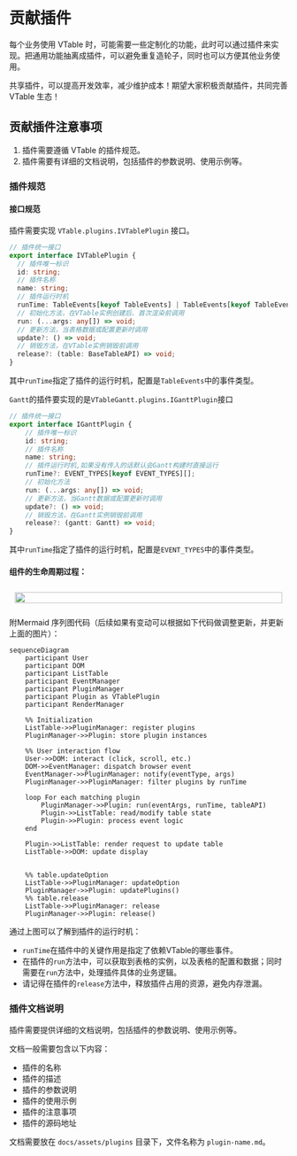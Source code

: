 # 贡献插件

每个业务使用 VTable 时，可能需要一些定制化的功能，此时可以通过插件来实现。把通用功能抽离成插件，可以避免重复造轮子，同时也可以方便其他业务使用。

共享插件，可以提高开发效率，减少维护成本！期望大家积极贡献插件，共同完善 VTable 生态！

## 贡献插件注意事项

1. 插件需要遵循 VTable 的插件规范。
2. 插件需要有详细的文档说明，包括插件的参数说明、使用示例等。

### 插件规范
#### 接口规范

插件需要实现 `VTable.plugins.IVTablePlugin` 接口。

```ts
// 插件统一接口
export interface IVTablePlugin {
  // 插件唯一标识
  id: string;
  // 插件名称
  name: string;
  // 插件运行时机
  runTime: TableEvents[keyof TableEvents] | TableEvents[keyof TableEvents][];
  // 初始化方法，在VTable实例创建后、首次渲染前调用
  run: (...args: any[]) => void;
  // 更新方法，当表格数据或配置更新时调用
  update?: () => void;
  // 销毁方法，在VTable实例销毁前调用
  release?: (table: BaseTableAPI) => void;
}
```

其中`runTime`指定了插件的运行时机，配置是`TableEvents`中的事件类型。

`Gantt`的插件要实现的是`VTableGantt.plugins.IGanttPlugin`接口

```ts
// 插件统一接口
export interface IGanttPlugin {
    // 插件唯一标识
    id: string;
    // 插件名称
    name: string;
    // 插件运行时机,如果没有传入的话默认会Gantt构建时直接运行
    runTime?: EVENT_TYPES[keyof EVENT_TYPES][];
    // 初始化方法
    run: (...args: any[]) => void;
    // 更新方法，当Gantt数据或配置更新时调用
    update?: () => void;
    // 销毁方法，在Gantt实例销毁前调用
    release?: (gantt: Gantt) => void;   
}
```

其中`runTime`指定了插件的运行时机，配置是`EVENT_TYPES`中的事件类型。

####  组件的生命周期过程：

<div style="display: flex; justify-content: center;  width: 100%;">
  <img src="https://lf9-dp-fe-cms-tos.byteorg.com/obj/bit-cloud/VTable/guide/plugin-lifecycle.jpeg"  style="width: 100%; object-fit: contain; padding: 10px;">
</div>

附Mermaid 序列图代码（后续如果有变动可以根据如下代码做调整更新，并更新上面的图片）：
```mermaid
sequenceDiagram
    participant User
    participant DOM
    participant ListTable
    participant EventManager
    participant PluginManager
    participant Plugin as VTablePlugin
    participant RenderManager
    
    %% Initialization
    ListTable->>PluginManager: register plugins
    PluginManager->>Plugin: store plugin instances
    
    %% User interaction flow
    User->>DOM: interact (click, scroll, etc.)
    DOM->>EventManager: dispatch browser event
    EventManager->>PluginManager: notify(eventType, args)
    PluginManager->>PluginManager: filter plugins by runTime
    
    loop For each matching plugin
        PluginManager->>Plugin: run(eventArgs, runTime, tableAPI)
        Plugin->>ListTable: read/modify table state
        Plugin->>Plugin: process event logic
    end
    
    Plugin->>ListTable: render request to update table
    ListTable->>DOM: update display


    %% table.updateOption
    ListTable->>PluginManager: updateOption
    PluginManager->>Plugin: updatePlugins()
    %% table.release
    ListTable->>PluginManager: release
    PluginManager->>Plugin: release()

```

通过上图可以了解到插件的运行时机：
- `runTime`在插件中的关键作用是指定了依赖VTable的哪些事件。
- 在插件的`run`方法中，可以获取到表格的实例，以及表格的配置和数据；同时需要在`run`方法中，处理插件具体的业务逻辑。
- 请记得在插件的`release`方法中，释放插件占用的资源，避免内存泄漏。

### 插件文档说明

插件需要提供详细的文档说明，包括插件的参数说明、使用示例等。

文档一般需要包含以下内容：
- 插件的名称
- 插件的描述
- 插件的参数说明
- 插件的使用示例
- 插件的注意事项
- 插件的源码地址

文档需要放在 `docs/assets/plugins` 目录下，文件名称为 `plugin-name.md`。


